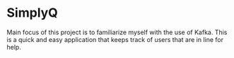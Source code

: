 # SimplyQ
Main focus of this project is to familiarize myself with the use of Kafka. This is a quick and easy application that keeps track of users that are in line for help.
